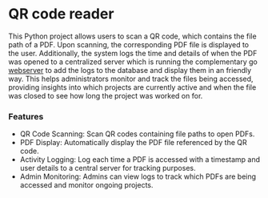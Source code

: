 # QR code reader
This Python project allows users to scan a QR code, which contains the file path of a PDF. Upon scanning, the corresponding PDF file is displayed to the user. Additionally, the system logs the time and details of when the PDF was opened to a centralized server which is running the complementary go [webserver](https://github.com/Mr-Dust0/go-log-webserver) to add the logs to the database and display them in an friendly way. This helps administrators monitor and track the files being accessed, providing insights into which projects are currently active and when the file was closed to see how long the project was worked on for.

### Features

- QR Code Scanning: Scan QR codes containing file paths to open PDFs.
- PDF Display: Automatically display the PDF file referenced by the QR code.
- Activity Logging: Log each time a PDF is accessed with a timestamp and user details to a central server for tracking purposes.
- Admin Monitoring: Admins can view logs to track which PDFs are being accessed and monitor ongoing projects.
